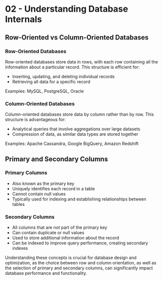 # 02 - Understanding Database Internals


## Row-Oriented vs Column-Oriented Databases

### Row-Oriented Databases
Row-oriented databases store data in rows, with each row containing all the information about a particular record. This structure is efficient for:
- Inserting, updating, and deleting individual records
- Retrieving all data for a specific record

Examples: MySQL, PostgreSQL, Oracle

### Column-Oriented Databases
Column-oriented databases store data by column rather than by row. This structure is advantageous for:
- Analytical queries that involve aggregations over large datasets
- Compression of data, as similar data types are stored together

Examples: Apache Cassandra, Google BigQuery, Amazon Redshift

## Primary and Secondary Columns

### Primary Columns
- Also known as the primary key
- Uniquely identifies each record in a table
- Cannot contain null values
- Typically used for indexing and establishing relationships between tables

### Secondary Columns
- All columns that are not part of the primary key
- Can contain duplicate or null values
- Used to store additional information about the record
- Can be indexed to improve query performance, creating secondary indexes

Understanding these concepts is crucial for database design and optimization, as the choice between row and column orientation, as well as the selection of primary and secondary columns, can significantly impact database performance and functionality.



